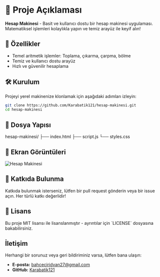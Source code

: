 
# 🎨 Proje Açıklaması
**Hesap Makinesi** - Basit ve kullanıcı dostu bir hesap makinesi uygulaması. Matematiksel işlemleri kolaylıkla yapın ve temiz arayüz ile keyif alın!

## 🚀 Özellikler
- Temel aritmetik işlemler: Toplama, çıkarma, çarpma, bölme
- Temiz ve kullanıcı dostu arayüz
- Hızlı ve güvenilir hesaplama

## 🛠️ Kurulum
Projeyi yerel makinenize klonlamak için aşağıdaki adımları izleyin:

```sh
git clone https://github.com/Karabatik121/hesap-makinesi.git
cd hesap-makinesi
```

## 📂 Dosya Yapısı
hesap-makinesi/
├── index.html
├── script.js
└── styles.css

## 📸 Ekran Görüntüleri
![Hesap Makinesi](https://i.hizliresim.com/alrni1x.PNG)

## 🤝 Katkıda Bulunma
Katkıda bulunmak isterseniz, lütfen bir pull request gönderin veya bir issue açın. Her türlü katkı değerlidir!

## 📄 Lisans
Bu proje MIT lisansı ile lisanslanmıştır - ayrıntılar için \`LICENSE\` dosyasına bakabilirsiniz.

## İletişim
Herhangi bir sorunuz veya geri bildiriminiz varsa, lütfen bana ulaşın:
- **E-posta:** [bahceciridvan27@gmail.com](mailto:bahceciridvan27@gmail.com)
- **GitHub:** [Karabatik121](https://github.com/Karabatik121)
